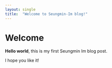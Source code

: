 ```yaml
---
layout: single
title:  "Welcome to Seungmin-Im blog!"
---
```


# Welcome

**Hello world**, this is my first Seungmin Im blog post.

I hope you like it!
